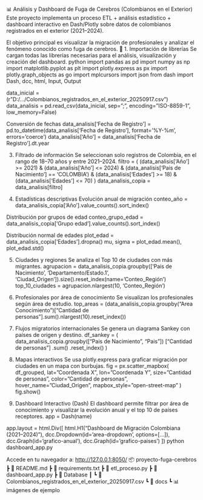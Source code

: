 📊 Análisis y Dashboard de Fuga de Cerebros (Colombianos en el Exterior)
Este proyecto implementa un proceso ETL + análisis estadístico + dashboard interactivo en Dash/Plotly sobre datos de colombianos registrados en el exterior (2021–2024).

El objetivo principal es visualizar la migración de profesionales y analizar el fenómeno conocido como fuga de cerebros.
🔧 1. Importación de librerías
Se cargan todas las librerías necesarias para el análisis, visualización y creación del dashboard.
python
import pandas as pd
import numpy as np
import matplotlib.pyplot as plt
import plotly.express as px
import plotly.graph_objects as go
import mplcursors
import json
from dash import Dash, dcc, html, Input, Output

data_inicial = (r”D:/…/Colombianos_registrados_en_el_exterior_20250917.csv”)
data_analisis = pd.read_csv(data_inicial, sep=”;”, encoding=”ISO-8859-1”, low_memory=False)

Conversión de fechas
data_analisis[‘Fecha de Registro’] = pd.to_datetime(data_analisis[‘Fecha de Registro’], format=’%Y-%m’, errors=’coerce’)
data_analisis[‘Año’] = data_analisis[‘Fecha de Registro’].dt.year

3. Filtrado de información
Se seleccionan solo registros de Colombia, en el rango de 18–70 años y entre 2021–2024.
filtro = (
(data_analisis[‘Año’] >= 2021) & (data_analisis[‘Año’] <= 2024) &
(data_analisis[‘Pais de Nacimiento’] == ‘COLOMBIA’) &
(data_analisis[‘Edades’] >= 18) & (data_analisis[‘Edades’] <= 70)
)
data_analisis_copia = data_analisis[filtro]

4. Estadísticas descriptivas
Evolución anual de migración
conteo_año = data_analisis_copia[‘Año’].value_counts().sort_index()

Distribución por grupos de edad
conteo_grupo_edad = data_analisis_copia[‘Grupo edad’].value_counts().sort_index()

Distribución normal de edades
plot_edad = data_analisis_copia[‘Edades’].dropna()
mu, sigma = plot_edad.mean(), plot_edad.std()

5. Ciudades y regiones
Se analiza el Top 10 de ciudades con más migrantes.
agrupacion = data_analisis_copia.groupby([‘Pais de Nacimiento’, ‘Departamento/Estado.1’, ‘Ciudad_Origen’]).size().reset_index(name=’Conteo_Región’)
top_10_ciudades = agrupacion.nlargest(10, ‘Conteo_Región’)

6. Profesionales por área de conocimiento
Se visualizan los profesionales según área de estudio.
top_areas = (data_analisis_copia.groupby(“Area Conocimiento”)[“Cantidad de personas”].sum().nlargest(10).reset_index())

7. Flujos migratorios internacionales
Se genera un diagrama Sankey con países de origen y destino.
df_sankey = (
data_analisis_copia.groupby([“Pais de Nacimiento”, “Pais”])
[“Cantidad de personas”]
.sum()
.reset_index()
)

8. Mapas interactivos
Se usa plotly.express para graficar migración por ciudades en un mapa con burbujas.
fig = px.scatter_mapbox(
df_grouped,
lat=”Coordenada X”,
lon=”Coordenada Y”,
size=”Cantidad de personas”,
color=”Cantidad de personas”,
hover_name=”Ciudad_Origen”,
mapbox_style=”open-street-map”
)
fig.show()

9. Dashboard Interactivo (Dash)
El dashboard permite filtrar por área de conocimiento y visualizar la evolución anual y el top 10 de países receptores.
app = Dash(name)

app.layout = html.Div([
html.H1(“Dashboard de Migración Colombiana (2021–2024)”),
dcc.Dropdown(id=’area-dropdown’, options=[…]),
dcc.Graph(id=’grafico-anual’),
dcc.Graph(id=’grafico-paises’)
])
python dashboard_app.py

Accede en tu navegador a: http://127.0.0.1:8050/
📦 proyecto-fuga-cerebros
┣ 📜 README.md
┣ 📜 requirements.txt
┣ 📜 etl_proceso.py
┣ 📜 dashboard_app.py
┣ 📂 Database
┃ ┗ 📜 Colombianos_registrados_en_el_exterior_20250917.csv
┗ 📂 docs
┗ 📊 imágenes de ejemplo

